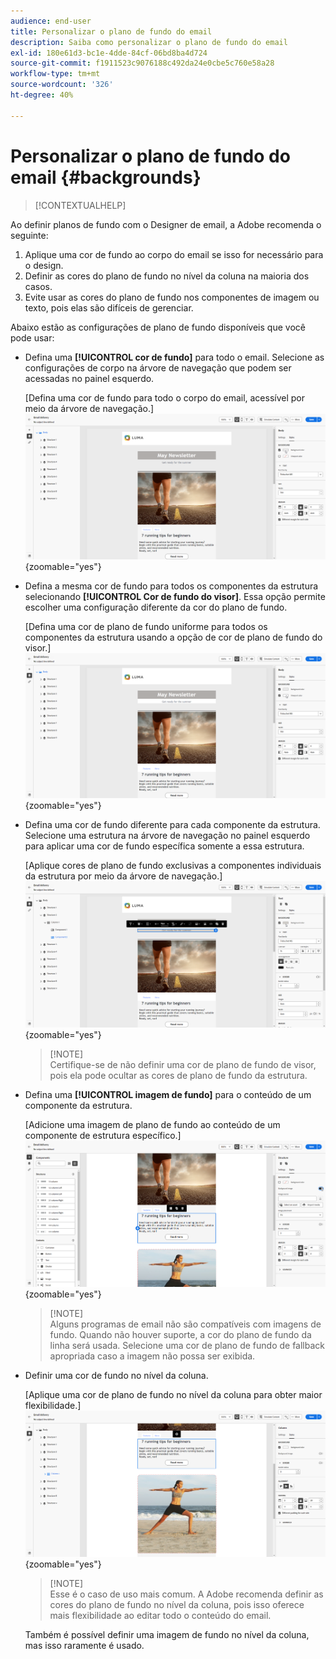 ```yaml
---
audience: end-user
title: Personalizar o plano de fundo do email
description: Saiba como personalizar o plano de fundo do email
exl-id: 180e61d3-bc1e-4dde-84cf-06bd8ba4d724
source-git-commit: f1911523c9076188c492da24e0cbe5c760e58a28
workflow-type: tm+mt
source-wordcount: '326'
ht-degree: 40%

---
```


# Personalizar o plano de fundo do email {#backgrounds}

>[!CONTEXTUALHELP]
>
Ao definir planos de fundo com o Designer de email, a Adobe recomenda o seguinte:

1. Aplique uma cor de fundo ao corpo do email se isso for necessário para o design.
1. Definir as cores do plano de fundo no nível da coluna na maioria dos casos.
1. Evite usar as cores do plano de fundo nos componentes de imagem ou texto, pois elas são difíceis de gerenciar.

Abaixo estão as configurações de plano de fundo disponíveis que você pode usar:

* Defina uma **[!UICONTROL cor de fundo]** para todo o email. Selecione as configurações de corpo na árvore de navegação que podem ser acessadas no painel esquerdo.

  [Defina uma cor de fundo para todo o corpo do email, acessível por meio da árvore de navegação.]\
  ![](assets/background_1.png){zoomable="yes"}

* Defina a mesma cor de fundo para todos os componentes da estrutura selecionando **[!UICONTROL Cor de fundo do visor]**. Essa opção permite escolher uma configuração diferente da cor do plano de fundo.

  [Defina uma cor de plano de fundo uniforme para todos os componentes da estrutura usando a opção de cor de plano de fundo do visor.]\
  ![](assets/background_2.png){zoomable="yes"}

* Defina uma cor de fundo diferente para cada componente da estrutura. Selecione uma estrutura na árvore de navegação no painel esquerdo para aplicar uma cor de fundo específica somente a essa estrutura.

  [Aplique cores de plano de fundo exclusivas a componentes individuais da estrutura por meio da árvore de navegação.]\
  ![](assets/background_3.png){zoomable="yes"}

  >[!NOTE]\
  Certifique-se de não definir uma cor de plano de fundo de visor, pois ela pode ocultar as cores de plano de fundo da estrutura.

* Defina uma **[!UICONTROL imagem de fundo]** para o conteúdo de um componente da estrutura.

  [Adicione uma imagem de plano de fundo ao conteúdo de um componente de estrutura específico.]\
  ![](assets/background_4.png){zoomable="yes"}

  >[!NOTE]\
  Alguns programas de email não são compatíveis com imagens de fundo. Quando não houver suporte, a cor do plano de fundo da linha será usada. Selecione uma cor de plano de fundo de fallback apropriada caso a imagem não possa ser exibida.

* Definir uma cor de fundo no nível da coluna.

  [Aplique uma cor de plano de fundo no nível da coluna para obter maior flexibilidade.]\
  ![](assets/background_5.png){zoomable="yes"}

  >[!NOTE]\
  Esse é o caso de uso mais comum. A Adobe recomenda definir as cores do plano de fundo no nível da coluna, pois isso oferece mais flexibilidade ao editar todo o conteúdo do email.

  Também é possível definir uma imagem de fundo no nível da coluna, mas isso raramente é usado.